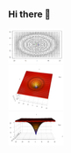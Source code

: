 ### Hi there 👋

<!DOCTYPE html>
<html>
<head>
<style>
.imageContainer {
    float: left;
}
</style>
</head>
<body>

<div class="row">
  <div class="column">
    <img src="https://github.com/xazip/xazip/blob/main/github_profile/Picture1.png" alt="Snow" style="width:20%">
  </div>
  <div class="column">
    <img src="https://github.com/xazip/xazip/blob/main/github_profile/Picture2.png" alt="Forest" style="width:20%">
  </div>
  <div class="column">
    <img src="https://github.com/xazip/xazip/blob/main/github_profile/Picture3.png" alt="Mountains" style="width:20%">
  </div>
</div>

</body>
</html>

